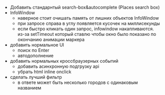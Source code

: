 - Добавить стандарнтый search-box&autocomplete (Places search box)
- InfoWindow
   - наверное стоит очишать память от лишних объектов InfoWindow
   - при запросе справа в углу появляется кусочек на миллисекунды
   - если быстро кликать один запрос, infowindow накапливаются. из-за setTimeout который ставлю чтобы окно было показано по окончанию анимации маркера
- добавить нормальное UI
   - поиск по Enter
   - автодополнение
- добавить нормальных кроссбраузерных событий 
   - добавить асинхронную подгрузку api
   - убрать html inline onclick
- сделать лучший фильтр
   - в ответе может быть несколько городов с одинаковым названием